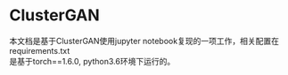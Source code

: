 # ClusterGAN
本文档是基于ClusterGAN使用jupyter notebook复现的一项工作，相关配置在requirements.txt  
是基于torch==1.6.0, python3.6环境下运行的。  
